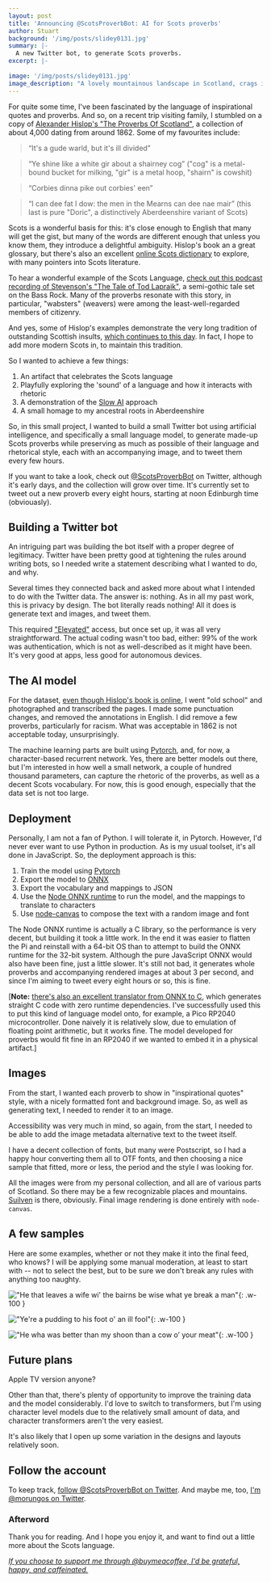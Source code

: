 ```yaml
---
layout: post
title: 'Announcing @ScotsProverbBot: AI for Scots proverbs'
author: Stuart
background: '/img/posts/slidey0131.jpg'
summary: |-
  A new Twitter bot, to generate Scots proverbs.
excerpt: |-
  
image: '/img/posts/slidey0131.jpg'
image_description: "A lovely mountainous landscape in Scotland, crags in front, looking down to buildings on a lochside in the distance"
---
```


For quite some time, I've been fascinated by the language of inspirational quotes
and proverbs.  And so, on a recent trip visiting family, I stumbled on a copy of 
[Alexander Hislop's "The Proverbs Of Scotland"](https://www.gutenberg.org/ebooks/26150), 
a collection of about 4,000 dating from around 1862. 
Some of my favourites include:

> “It's a gude warld, but it's ill divided”

> “Ye shine like a white gir about a shairney cog” ("cog" is a metal-bound bucket for milking, "gir" is a metal hoop,
"shairn" is cowshit)

> “Corbies dinna pike out corbies' een”

> “I can dee fat I dow: the men in the Mearns can dee nae mair” (this last is pure "Doric", a distinctively Aberdeenshire variant of Scots)

Scots is a wonderful basis for this: it's close enough to English that many will get
the gist, but many of the words are different enough that unless you know them, 
they introduce a delightful ambiguity. Hislop's book an a great glossary, but there's
also an excellent [online Scots dictionary](https://dsl.ac.uk/) to explore, with many
pointers into Scots literature.

To hear a wonderful example of the Scots Language, [check out this podcast recording of 
Stevenson's "The Tale of Tod Lapraik"](https://podcasts.apple.com/gb/podcast/the-tale-of-tod-lapraik/id454320478?i=1000317014818), 
a semi-gothic tale set on the Bass Rock. Many of the proverbs resonate with this story, 
in particular, "wabsters" (weavers) were among the least-well-regarded members of 
citizenry. 

And yes, some of Hislop's examples demonstrate the very long tradition of outstanding
Scottish insults, [which continues to this day](https://www.buzzfeed.com/hilarywardle/custard-flavoured-jobby). In fact, 
I hope to add more modern Scots in, to maintain this tradition.

So I wanted to achieve a few things:

1. An artifact that celebrates the Scots language
2. Playfully exploring the 'sound' of a language and how it interacts with rhetoric
3. A demonstration of the [Slow AI](/2021/05/08/slow-ai/) approach
4. A small homage to my ancestral roots in Aberdeenshire

So, in this small project, I wanted to build a small Twitter bot using artificial intelligence, and specifically
a small language model, to generate made-up Scots proverbs while preserving as much as
possible of their language and rhetorical style, each with an accompanying image, and to 
tweet them every few hours. 

If you want to take a look, check out [@ScotsProverbBot](https://twitter.com/ScotsProverbBot) on Twitter,
although it's early days, and the collection will grow over time. It's currently set 
to tweet out a new proverb every eight hours, starting at noon Edinburgh time 
(obviouasly).

## Building a Twitter bot

An intriguing part was building the bot itself with a proper degree of legitimacy. 
Twitter have been pretty good at tightening the rules around writing bots, so I needed 
write a statement describing what I wanted to do, and why. 

Several times they connected back and asked more about what I intended to do with
the Twitter data. The answer is: nothing. As in all my past work, this is privacy
by design. The bot literally reads nothing! All it does is generate text and images,
and tweet them. 

This required ["Elevated"](https://developer.twitter.com/en/docs/twitter-api/getting-started/about-twitter-api) 
access, but once set up, it was all very straightforward. The actual coding wasn't
too bad, either: 99% of the work was authentication, which is not as well-described
as it might have been. It's very good at apps, less good for autonomous devices.

## The AI model

For the dataset, [even though Hislop's book is online](https://www.gutenberg.org/ebooks/26150), I went "old school" and
photographed and transcribed the pages. I made some punctuation changes, and removed the
annotations in English. I did remove a few proverbs, particularly for racism. What was acceptable in 1862
is not acceptable today, unsurprisingly.

The machine learning parts are built using [Pytorch](https://pytorch.org/), and, for now, a character-based 
recurrent network. Yes, there are better models out there, but I'm interested in how
well a small network, a couple of hundred thousand parameters, can capture the rhetoric
of the proverbs, as well as a decent Scots vocabulary. For now, this is good enough, 
especially that the data set is not too large. 

## Deployment

Personally, I am not a fan of Python. I will tolerate it, in Pytorch. However, I'd 
never ever want to use Python in production. As is my usual toolset, it's all done
in JavaScript. So, the deployment approach is this:

1. Train the model using [Pytorch](https://pytorch.org/)
2. Export the model to [ONNX](https://onnx.ai/)
3. Export the vocabulary and mappings to JSON
4. Use the [Node ONNX runtime](https://github.com/Microsoft/onnxruntime) to run the model, and the mappings to translate to characters
5. Use [node-canvas](https://github.com/Automattic/node-canvas) to compose the text with a random image and font

The Node ONNX runtime is actually a C library, so the performance is very decent, but
building it took a little work. In the end it was easier to flatten the Pi and reinstall
with a 64-bit OS than to attempt to build the ONNX runtime for the 32-bit system. Although
the pure JavaScript ONNX would also have been fine, just a little slower. It's still not
bad, it generates whole proverbs and accompanying rendered images at about 3 per second, and
since I'm aiming to tweet every eight hours or so, this is fine.

[**Note:** [there's also an excellent translator from ONNX to C](https://github.com/kraiskil/onnx2c), 
which generates straight C code with zero runtime dependencies. I've successfully used this to put this kind of language
model onto, for example, a Pico RP2040 microcontroller. Done naively it is relatively slow, 
due to emulation of floating point arithmetic, but it works fine. The model developed for
proverbs would fit fine in an RP2040 if we wanted to embed it in a physical artifact.]

## Images

From the start, I wanted each proverb to show in "inspirational quotes" style, with
a nicely formatted font and background image. So, as well as generating text, I needed
to render it to an image. 

Accessibility was very much in mind, so again, from the start, I needed to be able to
add the image metadata alternative text to the tweet itself.

I have a decent collection of fonts, but many were Postscript, so I had a happy hour
converting them all to OTF fonts, and then choosing a nice sample that fitted, more 
or less, the period and the style I was looking for. 

All the images were from my personal collection, and all are of various parts of 
Scotland. So there may be a few recognizable places and mountains. [Suilven](https://en.wikipedia.org/wiki/Suilven) is 
there, obviously. Final image rendering is done entirely with `node-canvas`.

## A few samples

Here are some examples, whether or not they make it into the final feed, who knows?
I will be applying some manual moderation, at least to start with -- not to select
the best, but to be sure we don't break any rules with anything too naughty.

!["He that leaves a wife wi' the bairns be wise what ye break a man"](/img/posts/22ead4c162e75575ccaed5c571cfac69b543d8da.jpeg){: .w-100 }

!["Ye're a pudding to his foot o' an ill fool"](/img/posts/36333ef1e102420d6cd5673b4f1247dca29e43ef.jpeg){: .w-100 }

!["He wha was better than my shoon than a cow o’ your meat"](/img/posts/5ada0cc1c48581a1192a74b83a261e0fa5d51b09.jpeg){: .w-100 }

## Future plans

Apple TV version anyone? 

Other than that, there's plenty of opportunity to improve the training data and the 
model considerably. I'd love to switch to transformers, but I'm using character level
models due to the relatively small amount of data, and character transformers aren't 
the very easiest.

It's also likely that I open up some variation in the designs and layouts
relatively soon.

## Follow the account

To keep track, [follow @ScotsProverbBot on Twitter](https://twitter.com/ScotsProverbBot).
And maybe me, too, [I'm @morungos on Twitter](https://twitter.com/morungos).

### Afterword

Thank you for reading. And I hope you enjoy it, and want to find out a little more 
about the Scots language.

_[If you choose to support me through @buymeacoffee, I'd be grateful, happy, and caffeinated.](https://www.buymeacoffee.com/morungos)_
